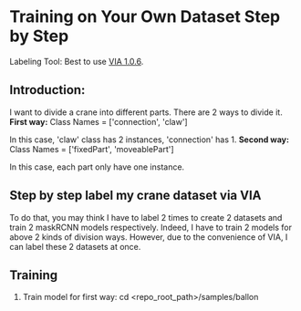 # Training on Your Own Dataset Step by Step
Labeling Tool: Best to use [VIA 1.0.6](http://www.robots.ox.ac.uk/~vgg/software/via/via-1.0.6.html).
## Introduction: 
I want to divide a crane into different parts. There are 2 ways to divide it. 
**First way:**
Class Names = ['connection', 'claw']

In this case, 'claw' class has 2 instances, 'connection' has 1.
**Second way:**
Class Names = ['fixedPart', 'moveablePart']

In this case, each part only have one instance.


## Step by step label my crane dataset via VIA
To do that, you may think I have to label 2 times to create 2 datasets and train 2 maskRCNN models respectively. Indeed, I have to train 2 models for above 2 kinds of division ways. However, due to the convenience of VIA, I can label these 2 datasets at once.


## Training
1. Train model for first way: 
cd <repo_root_path>/samples/ballon
